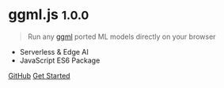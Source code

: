 <!-- _coverpage.md -->

# ggml.js <small>1.0.0</small>

> Run any [ggml](https://github.com/ggerganov/ggml.git) ported ML models directly on your browser

- Serverless & Edge AI
- JavaScript ES6 Package

[GitHub](https://github.com/rahuldshetty/ggml.js.git)
[Get Started](#ggmljs)
